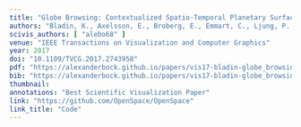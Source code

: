 ```yaml
---
title: "Globe Browsing: Contextualized Spatio-Temporal Planetary Surface Visualization"
authors: "Bladin, K., Axelsson, E., Broberg, E., Emmart, C., Ljung, P., Bock, A., Ynnerman, A."
scivis_authors: [ "alebo68" ]
venue: "IEEE Transactions on Visualization and Computer Graphics"
year: 2017
doi: "10.1109/TVCG.2017.2743958"
pdf: "https://alexanderbock.github.io/papers/vis17-bladin-globe_browsing.pdf"
bib: "https://alexanderbock.github.io/papers/vis17-bladin-globe_browsing.bib"
thumbnail: 
annotations: "Best Scientific Visualization Paper"
link: "https://github.com/OpenSpace/OpenSpace"
link_title: "Code"
---
```


